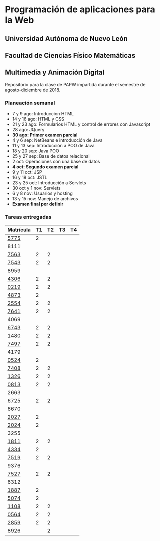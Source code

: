 # Programación de aplicaciones para la Web

## Universidad Autónoma de Nuevo León
## Facultad de Ciencias Físico Matemáticas
## Multimedia y Animación Digital

Repositorio para la clase de PAPW impartida durante el semestre de agosto-diciembre de 2018.

### Planeación semanal

* 7 y 9 ago: Introduccion HTML
* 14 y 16 ago: HTML y CSS
* 21 y 23 ago: Formularios HTML y control de errores con Javascript
* 28 ago: JQuery
* **30 ago: Primer examen parcial**
* 4 y 6 sep: NetBeans e introducción de Java
* 11 y 13 sep: Introducción a POO de Java
* 18 y 20 sep: Java POO
* 25 y 27 sep: Base de datos relacional
* 2 oct: Operaciones con una base de datos
* **4 oct: Segundo examen parcial**
* 9 y 11 oct: JSP
* 16 y 18 oct: JSTL
* 23 y 25 oct: Introducción a Servlets
* 30 oct y 1 nov: Servlets
* 6 y 8 nov: Usuarios y hosting
* 13 y 15 nov: Manejo de archivos
* **Examen final por definir**


### Tareas entregadas

Matrícula | T1 | T2 | T3 | T4
--- | --- | --- | --- | ---
[5775](https://github.com/MaricruzAlvarado/PAPW) | 2 |  |  |  |
8111 |  |  |  |  |
[7563](https://bitbucket.org/AyalaL/tareas/src/master/) | 2 | 2 |
[7543](https://github.com/TonySegov/PAPW_Tarea1) | 2 | 2 |  |  |
8959 |  |  |  |  |
[4306](https://github.com/MichChiu/PAPW) | 2 | 2 |  |  |
[0219](https://github.com/JGCisRmz/PAPW) | 2 | 2 |  |  |
[4873](https://github.com/FabrizioCF/PAPW_Tarea1) | 2 |
[2554](https://github.com/julios5050/Tareas) | 2 | 2
[7641](https://github.com/edparra21/PAPW) | 2 | 2
4069 |  |  |  |  |
[6743](https://github.com/Deathmajorasmask/PAPW) | 2 | 2 |  |  |
[1480](https://github.com/EGaravitoM/Papw) | 2 | 2
[7497](https://github.com/RickyGonal/PAPW.git) | 2 | 2 |  |  |
4179 |  |  |  |  |
[0524](https://github.com/PandaKnightwalker/papw) | 2 |  |  |  |
[7408](https://bitbucket.org/ObedYairGL/papwgl/src/master/) | 2 | 2 |  |  |
[1326](https://github.com/Roark995/Tarea-1) | 2 | 2 |  |  |
[0813](https://github.com/GeraHdz/Tareas-de-PAPW) | 2 | 2 |  |  |
2663 |  |  |  |  |
[6725](https://github.com/Spider351/Papw) | 2 | 2 |  |  |
6670 |  |  |  |  |
[2027](https://github.com/JoshuaJosafath/Tareas_PAPW/tree/master/Tarea%201) | 2 |  |  |  |
[2024](https://bitbucket.org/gilcereyna/tarea-1) | 2 |  |  |  |
3255 |  |  |  |  |
[1811](https://bitbucket.org/JuanSalinas9k/juansalinasrepo/src/master/) | 2 | 2
[4334](https://github.com/codesesp/PAPW) | 2 |  |  |  |
[7519](https://github.com/asvalles/papwTarea1) | 2 | 2
9376 |  |  |  |  |
[7527](https://github.com/Alinavg2712/PAPW-) | 2 | 2
6312 |  |  |  |  |
[1887](https://github.com/DiegoWayne/Tarea-1) | 2 |  |  |  |
[5074](https://github.com/soy1limon/PAPW) | 2 |  |  |  |
[1108](https://github.com/Gera1590/PAPW) | 2 | 2 |  |  |
[0564](https://github.com/PupperGroove/Tarea1.git) | 2 | 2 |  |  |
[2859](https://github.com/ElizabethHerrera/PAPW) | 2 | 2
[8926](https://github.com/JudithVelez/Papw) |  | 2 |  |  |
